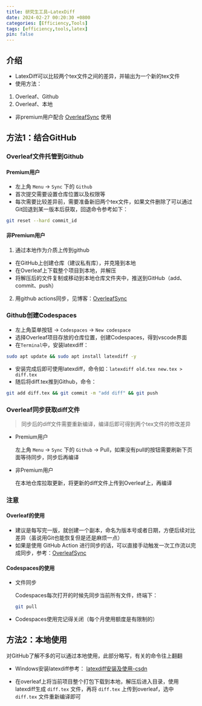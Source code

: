 ```yaml
---
title: 研究生工具—LatexDiff
date: 2024-02-27 00:20:30 +0800
categories: [Efficiency,Tools]
tags: [efficiency,tools,latex]
pin: false
---
```



## 介绍

- LatexDiff可以比较两个tex文件之间的差异，并输出为一个新的tex文件
- 使用方法：
1. Overleaf、Github
2. Overleaf、本地
- 非premium用户配合 [OverleafSync](/posts/OverleafSync) 使用

## 方法1：结合GitHub
### Overleaf文件托管到Github
#### Premium用户
- 左上角 `Menu` -> `Sync` 下的 `Github`
- 首次提交需要设置仓库位置以及权限等
- 每次需要比较差异前，需要准备新旧两个tex文件，如果文件删除了可以通过Git回退到某一版本后获取，回退命令参考如下：
```bash
git reset --hard commit_id
```

#### 非Premium用户
1. 通过本地作为介质上传到github
  - 在GitHub上创建仓库（建议私有库），并克隆到本地
  - 在Overleaf上下载整个项目到本地，并解压
  - 将解压后的文件复制或移动到本地仓库文件夹中，推送到GitHub（add、commit、push）

2. 用github actions同步，见博客：[OverleafSync](/posts/OverleafSync)

### Github创建Codespaces
- 左上角菜单按钮 -> `Codespaces` -> `New codespace`
- 选择Overleaf项目存放的仓库位置，创建Codespaces，得到vscode界面
- 在`Terminal`中，安装latexdiff：
```bash
sudo apt update && sudo apt install latexdiff -y
```
- 安装完成后即可使用latexdiff，命令如：`latexdiff old.tex new.tex > diff.tex`
- 随后将diff.tex推到Github，命令：
```bash
git add diff.tex && git commit -m "add diff" && git push
```

### Overleaf同步获取diff文件
> 同步后的diff文件需要重新编译，编译后即可得到两个tex文件的修改差异

- Premium用户

  左上角 `Menu` -> `Sync` 下的 `Github` -> Pull，如果没有pull的按钮需要刷新下页面等待同步，同步后再编译

- 非Premium用户

  在本地仓库拉取更新，将更新的diff文件上传到Overleaf上，再编译

### 注意
#### Overleaf的使用
- 建议是每写完一版，就创建一个副本，命名为版本号或者日期，方便后续对比差异（虽说用Git也能恢复但是还是麻烦一点）
- 如果是使用 GitHub Action 进行同步的话，可以直接手动触发一次工作流以完成同步，参考：[OverleafSync](/posts/OverleafSync/#3-actions)

#### Codespaces的使用
- 文件同步

  Codespaces每次打开的时候先同步当前所有文件，终端下：
  ```bash
  git pull
  ```

- Codespaces使用完记得关闭（每个月使用额度是有限制的）


## 方法2：本地使用
对GitHub了解不多的可以通过本地使用，此部分略写，有关的命令往上翻翻

- Windows安装latexdiff参考： [latexdiff安装及使用-csdn](https://blog.csdn.net/luosnongning/article/details/128221172)

- 在overleaf上将当前项目整个打包下载到本地，解压后进入目录，使用latexdiff生成 `diff.tex` 文件，再将 `diff.tex` 上传到overleaf，选中 `diff.tex` 文件重新编译即可
